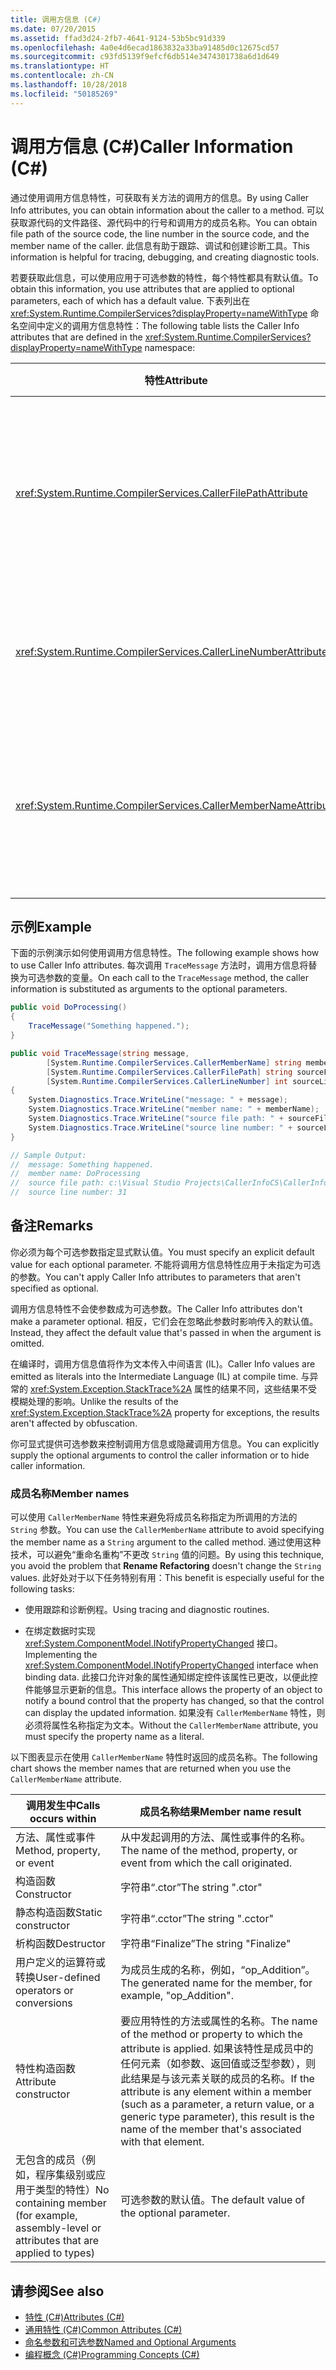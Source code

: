 ```yaml
---
title: 调用方信息 (C#)
ms.date: 07/20/2015
ms.assetid: ffad3d24-2fb7-4641-9124-53b5bc91d339
ms.openlocfilehash: 4a0e4d6ecad1863832a33ba91485d0c12675cd57
ms.sourcegitcommit: c93fd5139f9efcf6db514e3474301738a6d1d649
ms.translationtype: HT
ms.contentlocale: zh-CN
ms.lasthandoff: 10/28/2018
ms.locfileid: "50185269"
---
```

# <a name="caller-information-c"></a><span data-ttu-id="4f5e0-102">调用方信息 (C#)</span><span class="sxs-lookup"><span data-stu-id="4f5e0-102">Caller Information (C#)</span></span>

<span data-ttu-id="4f5e0-103">通过使用调用方信息特性，可获取有关方法的调用方的信息。</span><span class="sxs-lookup"><span data-stu-id="4f5e0-103">By using Caller Info attributes, you can obtain information about the caller to a method.</span></span> <span data-ttu-id="4f5e0-104">可以获取源代码的文件路径、源代码中的行号和调用方的成员名称。</span><span class="sxs-lookup"><span data-stu-id="4f5e0-104">You can obtain file path of the source code, the line number in the source code, and the member name of the caller.</span></span> <span data-ttu-id="4f5e0-105">此信息有助于跟踪、调试和创建诊断工具。</span><span class="sxs-lookup"><span data-stu-id="4f5e0-105">This information is helpful for tracing, debugging, and creating diagnostic tools.</span></span>

<span data-ttu-id="4f5e0-106">若要获取此信息，可以使用应用于可选参数的特性，每个特性都具有默认值。</span><span class="sxs-lookup"><span data-stu-id="4f5e0-106">To obtain this information, you use attributes that are applied to optional parameters, each of which has a default value.</span></span> <span data-ttu-id="4f5e0-107">下表列出在 <xref:System.Runtime.CompilerServices?displayProperty=nameWithType> 命名空间中定义的调用方信息特性：</span><span class="sxs-lookup"><span data-stu-id="4f5e0-107">The following table lists the Caller Info attributes that are defined in the <xref:System.Runtime.CompilerServices?displayProperty=nameWithType> namespace:</span></span>

|<span data-ttu-id="4f5e0-108">特性</span><span class="sxs-lookup"><span data-stu-id="4f5e0-108">Attribute</span></span>|<span data-ttu-id="4f5e0-109">描述</span><span class="sxs-lookup"><span data-stu-id="4f5e0-109">Description</span></span>|<span data-ttu-id="4f5e0-110">类型</span><span class="sxs-lookup"><span data-stu-id="4f5e0-110">Type</span></span>|
|---|---|---|
|<xref:System.Runtime.CompilerServices.CallerFilePathAttribute>|<span data-ttu-id="4f5e0-111">包含调用方的源文件的完整路径。</span><span class="sxs-lookup"><span data-stu-id="4f5e0-111">Full path of the source file that contains the caller.</span></span> <span data-ttu-id="4f5e0-112">这是编译时的文件路径。</span><span class="sxs-lookup"><span data-stu-id="4f5e0-112">This is the file path at compile time.</span></span>|`String`|
|<xref:System.Runtime.CompilerServices.CallerLineNumberAttribute>|<span data-ttu-id="4f5e0-113">源文件中调用方法的行号。</span><span class="sxs-lookup"><span data-stu-id="4f5e0-113">Line number in the source file at which the method is called.</span></span>|`Integer`|
|<xref:System.Runtime.CompilerServices.CallerMemberNameAttribute>|<span data-ttu-id="4f5e0-114">调用方的方法或属性名称。</span><span class="sxs-lookup"><span data-stu-id="4f5e0-114">Method or property name of the caller.</span></span> <span data-ttu-id="4f5e0-115">请参阅本主题后面的[成员名称](#member-names)。</span><span class="sxs-lookup"><span data-stu-id="4f5e0-115">See [Member Names](#member-names) later in this topic.</span></span>|`String`|

## <a name="example"></a><span data-ttu-id="4f5e0-116">示例</span><span class="sxs-lookup"><span data-stu-id="4f5e0-116">Example</span></span>

<span data-ttu-id="4f5e0-117">下面的示例演示如何使用调用方信息特性。</span><span class="sxs-lookup"><span data-stu-id="4f5e0-117">The following example shows how to use Caller Info attributes.</span></span> <span data-ttu-id="4f5e0-118">每次调用 `TraceMessage` 方法时，调用方信息将替换为可选参数的变量。</span><span class="sxs-lookup"><span data-stu-id="4f5e0-118">On each call to the `TraceMessage` method, the caller information is substituted as arguments to the optional parameters.</span></span>

```csharp
public void DoProcessing()
{
    TraceMessage("Something happened.");
}

public void TraceMessage(string message,
        [System.Runtime.CompilerServices.CallerMemberName] string memberName = "",
        [System.Runtime.CompilerServices.CallerFilePath] string sourceFilePath = "",
        [System.Runtime.CompilerServices.CallerLineNumber] int sourceLineNumber = 0)
{
    System.Diagnostics.Trace.WriteLine("message: " + message);
    System.Diagnostics.Trace.WriteLine("member name: " + memberName);
    System.Diagnostics.Trace.WriteLine("source file path: " + sourceFilePath);
    System.Diagnostics.Trace.WriteLine("source line number: " + sourceLineNumber);
}

// Sample Output:
//  message: Something happened.
//  member name: DoProcessing
//  source file path: c:\Visual Studio Projects\CallerInfoCS\CallerInfoCS\Form1.cs
//  source line number: 31
```

## <a name="remarks"></a><span data-ttu-id="4f5e0-119">备注</span><span class="sxs-lookup"><span data-stu-id="4f5e0-119">Remarks</span></span>

<span data-ttu-id="4f5e0-120">你必须为每个可选参数指定显式默认值。</span><span class="sxs-lookup"><span data-stu-id="4f5e0-120">You must specify an explicit default value for each optional parameter.</span></span> <span data-ttu-id="4f5e0-121">不能将调用方信息特性应用于未指定为可选的参数。</span><span class="sxs-lookup"><span data-stu-id="4f5e0-121">You can't apply Caller Info attributes to parameters that aren't specified as optional.</span></span>

<span data-ttu-id="4f5e0-122">调用方信息特性不会使参数成为可选参数。</span><span class="sxs-lookup"><span data-stu-id="4f5e0-122">The Caller Info attributes don't make a parameter optional.</span></span> <span data-ttu-id="4f5e0-123">相反，它们会在忽略此参数时影响传入的默认值。</span><span class="sxs-lookup"><span data-stu-id="4f5e0-123">Instead, they affect the default value that's passed in when the argument is omitted.</span></span>

<span data-ttu-id="4f5e0-124">在编译时，调用方信息值将作为文本传入中间语言 (IL)。</span><span class="sxs-lookup"><span data-stu-id="4f5e0-124">Caller Info values are emitted as literals into the Intermediate Language (IL) at compile time.</span></span> <span data-ttu-id="4f5e0-125">与异常的 <xref:System.Exception.StackTrace%2A> 属性的结果不同，这些结果不受模糊处理的影响。</span><span class="sxs-lookup"><span data-stu-id="4f5e0-125">Unlike the results of the <xref:System.Exception.StackTrace%2A> property for exceptions, the results aren't affected by obfuscation.</span></span>

<span data-ttu-id="4f5e0-126">你可显式提供可选参数来控制调用方信息或隐藏调用方信息。</span><span class="sxs-lookup"><span data-stu-id="4f5e0-126">You can explicitly supply the optional arguments to control the caller information or to hide caller information.</span></span>

### <a name="member-names"></a><span data-ttu-id="4f5e0-127">成员名称</span><span class="sxs-lookup"><span data-stu-id="4f5e0-127">Member names</span></span>

<span data-ttu-id="4f5e0-128">可以使用 `CallerMemberName` 特性来避免将成员名称指定为所调用的方法的 `String` 参数。</span><span class="sxs-lookup"><span data-stu-id="4f5e0-128">You can use the `CallerMemberName` attribute to avoid specifying the member name as a `String` argument to the called method.</span></span> <span data-ttu-id="4f5e0-129">通过使用这种技术，可以避免“重命名重构”不更改 `String` 值的问题。</span><span class="sxs-lookup"><span data-stu-id="4f5e0-129">By using this technique, you avoid the problem that **Rename Refactoring** doesn't change the `String` values.</span></span> <span data-ttu-id="4f5e0-130">此好处对于以下任务特别有用：</span><span class="sxs-lookup"><span data-stu-id="4f5e0-130">This benefit is especially useful for the following tasks:</span></span>

- <span data-ttu-id="4f5e0-131">使用跟踪和诊断例程。</span><span class="sxs-lookup"><span data-stu-id="4f5e0-131">Using tracing and diagnostic routines.</span></span>

- <span data-ttu-id="4f5e0-132">在绑定数据时实现 <xref:System.ComponentModel.INotifyPropertyChanged> 接口。</span><span class="sxs-lookup"><span data-stu-id="4f5e0-132">Implementing the <xref:System.ComponentModel.INotifyPropertyChanged> interface when binding data.</span></span> <span data-ttu-id="4f5e0-133">此接口允许对象的属性通知绑定控件该属性已更改，以便此控件能够显示更新的信息。</span><span class="sxs-lookup"><span data-stu-id="4f5e0-133">This interface allows the property of an object to notify a bound control that the property has changed, so that the control can display the updated information.</span></span> <span data-ttu-id="4f5e0-134">如果没有 `CallerMemberName` 特性，则必须将属性名称指定为文本。</span><span class="sxs-lookup"><span data-stu-id="4f5e0-134">Without the `CallerMemberName` attribute, you must specify the property name as a literal.</span></span>

<span data-ttu-id="4f5e0-135">以下图表显示在使用 `CallerMemberName` 特性时返回的成员名称。</span><span class="sxs-lookup"><span data-stu-id="4f5e0-135">The following chart shows the member names that are returned when you use the `CallerMemberName` attribute.</span></span>

|<span data-ttu-id="4f5e0-136">调用发生中</span><span class="sxs-lookup"><span data-stu-id="4f5e0-136">Calls occurs within</span></span>|<span data-ttu-id="4f5e0-137">成员名称结果</span><span class="sxs-lookup"><span data-stu-id="4f5e0-137">Member name result</span></span>|
|-|-|
|<span data-ttu-id="4f5e0-138">方法、属性或事件</span><span class="sxs-lookup"><span data-stu-id="4f5e0-138">Method, property, or event</span></span>|<span data-ttu-id="4f5e0-139">从中发起调用的方法、属性或事件的名称。</span><span class="sxs-lookup"><span data-stu-id="4f5e0-139">The name of the method, property, or event from which the call originated.</span></span>|
|<span data-ttu-id="4f5e0-140">构造函数</span><span class="sxs-lookup"><span data-stu-id="4f5e0-140">Constructor</span></span>|<span data-ttu-id="4f5e0-141">字符串“.ctor”</span><span class="sxs-lookup"><span data-stu-id="4f5e0-141">The string ".ctor"</span></span>|
|<span data-ttu-id="4f5e0-142">静态构造函数</span><span class="sxs-lookup"><span data-stu-id="4f5e0-142">Static constructor</span></span>|<span data-ttu-id="4f5e0-143">字符串“.cctor”</span><span class="sxs-lookup"><span data-stu-id="4f5e0-143">The string ".cctor"</span></span>|
|<span data-ttu-id="4f5e0-144">析构函数</span><span class="sxs-lookup"><span data-stu-id="4f5e0-144">Destructor</span></span>|<span data-ttu-id="4f5e0-145">字符串“Finalize”</span><span class="sxs-lookup"><span data-stu-id="4f5e0-145">The string "Finalize"</span></span>|
|<span data-ttu-id="4f5e0-146">用户定义的运算符或转换</span><span class="sxs-lookup"><span data-stu-id="4f5e0-146">User-defined operators or conversions</span></span>|<span data-ttu-id="4f5e0-147">为成员生成的名称，例如，“op_Addition”。</span><span class="sxs-lookup"><span data-stu-id="4f5e0-147">The generated name for the member, for example, "op_Addition".</span></span>|
|<span data-ttu-id="4f5e0-148">特性构造函数</span><span class="sxs-lookup"><span data-stu-id="4f5e0-148">Attribute constructor</span></span>|<span data-ttu-id="4f5e0-149">要应用特性的方法或属性的名称。</span><span class="sxs-lookup"><span data-stu-id="4f5e0-149">The name of the method or property to which the attribute is applied.</span></span> <span data-ttu-id="4f5e0-150">如果该特性是成员中的任何元素（如参数、返回值或泛型参数），则此结果是与该元素关联的成员的名称。</span><span class="sxs-lookup"><span data-stu-id="4f5e0-150">If the attribute is any element within a member (such as a parameter, a return value, or a generic type parameter), this result is the name of the member that's associated with that element.</span></span>|
|<span data-ttu-id="4f5e0-151">无包含的成员（例如，程序集级别或应用于类型的特性）</span><span class="sxs-lookup"><span data-stu-id="4f5e0-151">No containing member (for example, assembly-level or attributes that are applied to types)</span></span>|<span data-ttu-id="4f5e0-152">可选参数的默认值。</span><span class="sxs-lookup"><span data-stu-id="4f5e0-152">The default value of the optional parameter.</span></span>|

## <a name="see-also"></a><span data-ttu-id="4f5e0-153">请参阅</span><span class="sxs-lookup"><span data-stu-id="4f5e0-153">See also</span></span>

- [<span data-ttu-id="4f5e0-154">特性 (C#)</span><span class="sxs-lookup"><span data-stu-id="4f5e0-154">Attributes (C#)</span></span>](../../../csharp/programming-guide/concepts/attributes/index.md)
- [<span data-ttu-id="4f5e0-155">通用特性 (C#)</span><span class="sxs-lookup"><span data-stu-id="4f5e0-155">Common Attributes (C#)</span></span>](../../../csharp/programming-guide/concepts/attributes/common-attributes.md)
- [<span data-ttu-id="4f5e0-156">命名参数和可选参数</span><span class="sxs-lookup"><span data-stu-id="4f5e0-156">Named and Optional Arguments</span></span>](../../../csharp/programming-guide/classes-and-structs/named-and-optional-arguments.md)
- [<span data-ttu-id="4f5e0-157">编程概念 (C#)</span><span class="sxs-lookup"><span data-stu-id="4f5e0-157">Programming Concepts (C#)</span></span>](../../../csharp/programming-guide/concepts/index.md)
